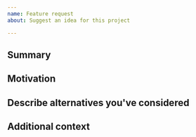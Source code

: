 ```yaml
---
name: Feature request
about: Suggest an idea for this project

---
```


<!--

Have you read {PROJECT_NAME}'s Code of Conduct? By filing an Issue, you are expected to comply with it, including treating everyone with respect: https://github.com/{PROJECT_NAME}/.github/blob/master/CODE_OF_CONDUCT.md

---
Also note that the Digital Catapult team has finite resources so it's unlikely that we'll work on feature requests. If we're interested in a particular feature however, we'll follow up and ask you to submit an RFC to talk about it in more detail.

-->

## Summary

<!-- One paragraph explanation of the feature. -->

## Motivation

<!-- Why are we doing this? What use cases does it support? What is the expected outcome? -->

## Describe alternatives you've considered

<!-- A clear and concise description of the alternative solutions you've considered. Be sure to explain why {PROJECT_NAME}'s existing customizability isn't suitable for this feature. -->

## Additional context

<!-- Add any other context or screenshots about the feature request here. -->
